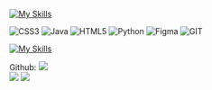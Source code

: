 [![My Skills](https://skillicons.dev/icons?i=cpp,java,python,git,html,css,figma)](https://skillicons.dev)

![CSS3](https://img.shields.io/badge/css3-%231572B6.svg?style=for-the-badge&logo=css3&logoColor=white) ![Java](https://img.shields.io/badge/java-%23ED8B00.svg?style=for-the-badge&logo=java&logoColor=white) ![HTML5](https://img.shields.io/badge/html5-%23E34F26.svg?style=for-the-badge&logo=html5&logoColor=white) ![Python](https://img.shields.io/badge/python-3670A0?style=for-the-badge&logo=python&logoColor=ffdd54) 	![Figma](https://img.shields.io/badge/figma-%23F24E1E.svg?style=for-the-badge&logo=figma&logoColor=white) ![GIT](https://img.shields.io/badge/Git-fc6d26?style=for-the-badge&logo=git&logoColor=white)

[![My Skills](https://skillicons.dev/icons?i=java,kotlin,nodejs,figma&theme=light)](https://skillicons.dev)

Github:
![](https://github-readme-stats.vercel.app/api/top-langs/?username=kushal7201&theme=nightowl&hide_border=false&include_all_commits=false&count_private=false&layout=compact) <br/>
![](https://github-readme-stats.vercel.app/api?username=kushal7201&theme=nightowl&hide_border=false&include_all_commits=false&count_private=false) 
![](https://github-readme-streak-stats.herokuapp.com/?user=kushal7201&theme=nightowl&hide_border=false)<br/>
